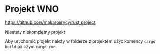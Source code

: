 # Projekt WNO #
https://github.com/makaronrycy/rust_project

Niestety niekompletny projekt

Aby uruchomić projekt należy w folderze z projektem użyć komendy `cargo build` po czym `cargo run`
